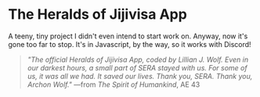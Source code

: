# The Heralds of Jijivisa App

A teeny, tiny project I didn't even intend to start work on. Anyway, now it's gone too far to stop. It's in Javascript, by the way, so it works with Discord!

> *"The official Heralds of Jijivisa App, coded by Lillian J. Wolf. Even in our darkest hours, a small part of SERA stayed with us. For some of us, it was all we had. It saved our lives. Thank you, SERA. Thank you, Archon Wolf."* —from *The Spirit of Humankind*, AE 43